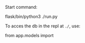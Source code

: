 Start command:

flask/bin/python3 ./run.py

To acces the db in the repl at `./`, use:

from app.models import <Model Names>
